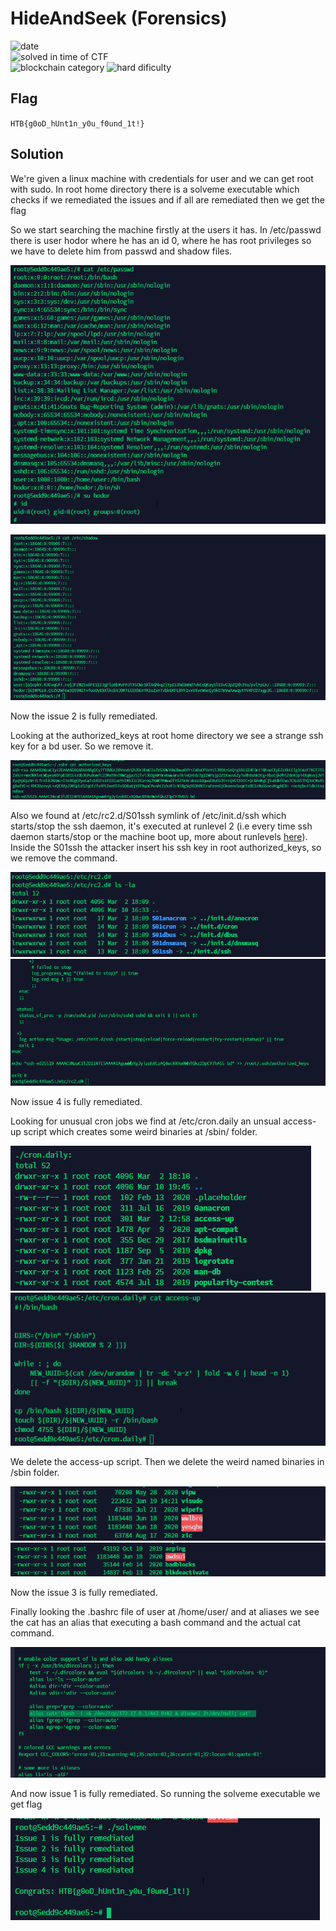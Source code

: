 # HideAndSeek (Forensics)

![date](https://img.shields.io/badge/date-06%2F03%2F2021-brightgreen)  
![solved in time of CTF](https://img.shields.io/badge/solved-in%20time%20of%20CTF-brightgreen.svg)  
![blockchain category](https://img.shields.io/badge/difficulty-medium-yellow)
![hard dificulty](https://img.shields.io/badge/category-Forensics-blue)

## Flag

``
HTB{g0oD_hUnt1n_y0u_f0und_1t!}
``

## Solution

We're given a linux machine with credentials for user and we can get root with sudo. In root home directory there is a solveme executable which checks if we remediated the issues and if all are remediated then we get the flag

So we start searching the machine firstly at the users it has. In /etc/passwd there is user hodor where he has an id 0, where he has root privileges so we have to delete him from passwd and shadow files.

![challinfo](issue2_1.png "Challenge Info")

![challinfo](issue2_2.png "Challenge Info")

Now the issue 2 is fully remediated.

Looking at the authorized_keys at root home directory we see a strange ssh key for a bd user. So we remove it.

![challinfo](issue4_1.png "Challenge Info")

Also we found at /etc/rc2.d/S01ssh symlink of /etc/init.d/ssh which starts/stop the ssh daemon, it's executed at runlevel 2 (i.e every time ssh daemon starts/stop or the machine boot up, more about runlevels [here](https://en.wikipedia.org/wiki/Runlevel)). Inside the S01ssh the attacker insert his ssh key in root authorized_keys, so we remove the command.

![challinfo](issue4_2.png "Challenge Info")
![challinfo](issue4_3.png "Challenge Info")

Now issue 4 is fully remediated.

Looking for unusual cron jobs we find at /etc/cron.daily an unsual access-up script which creates some weird binaries at /sbin/ folder.

![challinfo](issue3_1.png "Challenge Info")
![challinfo](issue3_2.png "Challenge Info")

We delete the access-up script. Then we delete the weird named binaries in /sbin folder.

![challinfo](issue3_3.png "Challenge Info")
![challinfo](issue3_4.png "Challenge Info")

Now the issue 3 is fully remediated.

Finally looking the .bashrc file of user at /home/user/ and at aliases we see the cat has an alias that executing a bash command and the actual cat command.

![challinfo](issue1_1.png "Challenge Info")

And now issue 1 is fully remediated. So running the solveme executable we get flag

![challinfo](flag.png "Challenge Info")